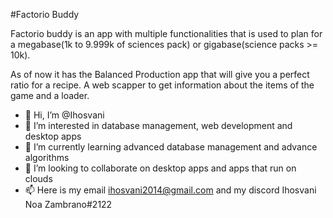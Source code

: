 #Factorio Buddy

  Factorio buddy is an app with multiple functionalities that is used to plan for a megabase(1k to 9.999k of sciences pack) or gigabase(science packs >= 10k).
  
  As of now it has the Balanced Production app that will give you a perfect ratio for a recipe. A web scapper to get information about the items of the game and a loader. 

- 👋 Hi, I’m @Ihosvani
- 👀 I’m interested in database management, web development and desktop apps
- 🌱 I’m currently learning advanced database management and advance algorithms
- 💞️ I’m looking to collaborate on desktop apps and apps that run on clouds
- 📫 Here is my email ihosvani2014@gmail.com and my discord Ihosvani Noa Zambrano#2122

<!---
Ihosvani/Ihosvani is a ✨ special ✨ repository because its `README.md` (this file) appears on your GitHub profile.
You can click the Preview link to take a look at your changes.
--->
